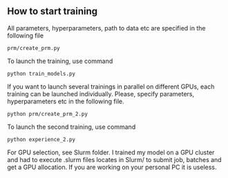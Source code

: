 ## How to start training

All parameters, hyperparameters, path to data etc are specified in the following file

```
prm/create_prm.py
```

To launch the training, use command

```
python train_models.py
```

If you want to launch several trainings in parallel on different GPUs, each training can be launched individually. Please, specify parameters, hyperparameters etc in the following file. 

```
python prm/create_prm_2.py
```

To launch the second training, use command

```
python experience_2.py
```

For GPU selection, see Slurm folder. I trained my model on a GPU cluster and had to execute .slurm files locates in Slurm/ to submit job, batches and get a GPU allocation. If you are working on your personal PC it is useless.